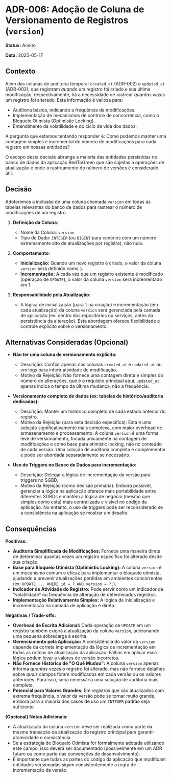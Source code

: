 # ADR-006: Adoção de Coluna de Versionamento de Registros (`version`)

**Status:** Aceito

**Data:** 2025-05-17

## Contexto

Além das colunas de auditoria temporal `created_at` (ADR-002) e `updated_at` (ADR-002), que registram _quando_ um registro foi criado e sua última modificação, respectivamente, há a necessidade de rastrear _quantas vezes_ um registro foi alterado. Esta informação é valiosa para:

- Auditoria básica, indicando a frequência de modificações.
- Implementação de mecanismos de controle de concorrência, como o Bloqueio Otimista (Optimistic Locking).
- Entendimento da volatilidade e do ciclo de vida dos dados.

A pergunta que estamos tentando responder é: Como podemos manter uma contagem simples e incremental do número de modificações para cada registro em nossas entidades?

O escopo desta decisão abrange a maioria das entidades persistidas no banco de dados da aplicação RedToGreen que são sujeitas a operações de atualização e onde o rastreamento do número de versões é considerado útil.

## Decisão

Adotaremos a inclusão de uma coluna chamada `version` em todas as tabelas relevantes do banco de dados para rastrear o número de modificações de um registro.

1.  **Definição da Coluna**:

    - Nome da Coluna: `version`
    - Tipo de Dado: `INTEGER` (ou `BIGINT` para cenários com um número extremamente alto de atualizações por registro), não nulo.

2.  **Comportamento**:

    - **Inicialização:** Quando um novo registro é criado, o valor da coluna `version` será definido como `1`.
    - **Incrementação:** A cada vez que um registro existente é modificado (operação de `UPDATE`), o valor da coluna `version` será incrementado em 1.

3.  **Responsabilidade pela Atualização**:
    - A lógica de inicialização (para `1` na criação) e incrementação (em cada atualização) da coluna `version` será gerenciada pela camada de aplicação (ex: dentro dos repositórios ou serviços, antes da persistência da alteração). Esta abordagem oferece flexibilidade e controle explícito sobre o versionamento.

## Alternativas Consideradas (Opcional)

- **Não ter uma coluna de versionamento explícita:**

  - Descrição: Confiar apenas nas colunas `created_at` e `updated_at` ou em logs para inferir atividade de modificação.
  - Motivo da Rejeição: Não fornece uma contagem direta e simples do número de alterações, que é o requisito principal aqui. `updated_at` apenas indica o tempo da última mudança, não a frequência.

- **Versionamento completo de dados (ex: tabelas de histórico/auditoria dedicadas):**

  - Descrição: Manter um histórico completo de cada estado anterior do registro.
  - Motivo da Rejeição (para esta decisão específica): Esta é uma solução significativamente mais complexa, com maior overhead de armazenamento e processamento. A coluna `version` é uma forma leve de versionamento, focada unicamente na contagem de modificações e como base para otimistic locking, não no conteúdo de cada versão. Uma solução de auditoria completa é complementar e pode ser abordada separadamente se necessário.

- **Uso de Triggers no Banco de Dados para incrementação:**
  - Descrição: Delegar a lógica de incrementação da versão para triggers no SGBD.
  - Motivo da Rejeição (como decisão primária): Embora possível, gerenciar a lógica na aplicação oferece mais portabilidade entre diferentes SGBDs e mantém a lógica de negócio (mesmo que simples como esta) mais centralizada e visível no código da aplicação. No entanto, o uso de triggers pode ser reconsiderado se a consistência na aplicação se mostrar um desafio.

## Consequências

**Positivas:**

- **Auditoria Simplificada de Modificações:** Fornece uma maneira direta de determinar quantas vezes um registro específico foi alterado desde sua criação.
- **Base para Bloqueio Otimista (Optimistic Locking):** A coluna `version` é um mecanismo comum e eficaz para implementar o bloqueio otimista, ajudando a prevenir atualizações perdidas em ambientes concorrentes (ex: `UPDATE ... WHERE id = ? AND version = ?;`).
- **Indicador de Atividade do Registro:** Pode servir como um indicador da "volatilidade" ou frequência de alteração de determinados registros.
- **Implementação Relativamente Simples:** A lógica de inicialização e incrementação na camada de aplicação é direta.

**Negativas / Trade-offs:**

- **Overhead de Escrita Adicional:** Cada operação de `UPDATE` em um registro também exigirá a atualização da coluna `version`, adicionando uma pequena sobrecarga à escrita.
- **Gerenciamento pela Aplicação:** A consistência do valor da `version` depende da correta implementação da lógica de incrementação em todas as rotinas de atualização da aplicação. Falhas em aplicar essa lógica podem levar a valores de versão incorretos.
- **Não Fornece Histórico de "O Quê Mudou":** A coluna `version` apenas informa _quantas_ vezes o registro foi alterado, mas não fornece detalhes sobre _quais_ campos foram modificados em cada versão ou os valores anteriores. Para isso, seria necessária uma solução de auditoria mais completa.
- **Potencial para Valores Grandes:** Em registros que são atualizados com extrema frequência, o valor da versão pode se tornar muito grande, embora para a maioria dos casos de uso um `INTEGER` padrão seja suficiente.

**(Opcional) Notas Adicionais:**

- A atualização da coluna `version` deve ser realizada como parte da mesma transação da atualização do registro principal para garantir atomicidade e consistência.
- Se a estratégia de Bloqueio Otimista for formalmente adotada utilizando este campo, isso deverá ser documentado (possivelmente em um ADR futuro ou como parte das convenções de desenvolvimento).
- É importante que todas as partes do código da aplicação que modificam entidades versionadas sigam consistentemente a regra de incrementação da versão.
